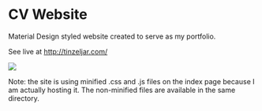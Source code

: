 # CV Website

Material Design styled website created to serve as my portfolio.

See live at http://tinzeljar.com/

![](homepage.jpeg)

Note: the site is using minified .css and .js files on the index page because I am actually hosting it. The non-minified files are available in the same directory.
